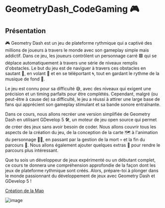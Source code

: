 # GeometryDash_CodeGaming 🎮

## Présentation 
🎮 Geometry Dash est un jeu de plateforme rythmique qui a captivé des millions de joueurs à travers le monde avec son gameplay simple mais addictif. Dans ce jeu, les joueurs contrôlent un personnage carré 🟩 qui se déplace automatiquement à travers une série de niveaux remplis d'obstacles. Le but du jeu est de naviguer à travers ces obstacles en sautant 🦘, en volant 🚀 et en se téléportant 🌀, tout en gardant le rythme de la musique de fond 🎵.

Le jeu est connu pour sa difficulté 😅, avec des niveaux qui exigent une précision et un timing parfaits pour être complétés. Cependant, malgré (ou peut-être à cause de) sa difficulté, le jeu a réussi à attirer une large base de fans qui apprécient son gameplay stimulant et sa bande sonore entraînante.

Dans ce cours, nous allons recréer une version simplifiée de Geometry Dash en utilisant GDevelop 5 🛠️, un moteur de jeu open source qui permet de créer des jeux sans avoir besoin de coder. Nous allons couvrir tous les aspects de la création du jeu, de la conception de la carte 🗺️ à l'animation du personnage 🏃‍♂️, en passant par la gestion de la mort 💀 et la fin du parcours 🏁. Nous allons également ajouter quelques extras 🎁 pour rendre le parcours plus intéressant.

Que tu sois un développeur de jeux expérimenté ou un débutant complet, ce cours te donnera une compréhension approfondie de la façon dont les jeux de plateforme rythmique sont créés. Alors, prépare-toi à plonger dans le monde passionnant du développement de jeux avec Geometry Dash et GDevelop 5 !

[Création de la Map](https://github.com/g404-code-gaming/GeometryDash_CodeGaming/blob/main/Création-Du-Jeu/01_CreationMap.md)

![image](https://github.com/g404-code-gaming/GeometryDash_CodeGaming/assets/80946089/27754d4e-b0da-4080-887f-dbf022edb1bd)

